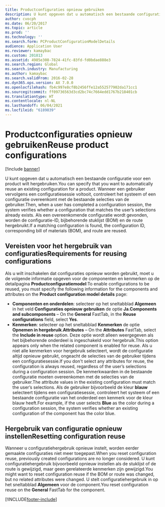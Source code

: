 ```yaml
---
title: Productconfiguraties opnieuw gebruiken
description: U kunt opgeven dat u automatisch een bestaande configuratie voor een product wilt hergebruiken. Wanneer een gebruiker vervolgens een configuratiesessie voltooit, controleert het systeem of een configuratie overeenkomt met de bestaande selecties van de gebruiker. Als een overeenkomende configuratie wordt gevonden, worden de configuratie-ID, bijbehorende stuklijst (BOM) en de route hergebruikt.
author: cvocph
ms.date: 06/20/2017
ms.topic: article
ms.prod: ''
ms.technology: ''
ms.search.form: PCProductConfigurationModelDetails
audience: Application User
ms.reviewer: kamaybac
ms.custom: 201813
ms.assetid: 4985e308-7824-41fc-83fd-fd0bdae888e3
ms.search.region: Global
ms.search.industry: Manufacturing
ms.author: kamaybac
ms.search.validFrom: 2016-02-28
ms.dyn365.ops.version: AX 7.0.0
ms.openlocfilehash: fb4c997e8cf8b2456ffe12a552577902da171cc1
ms.sourcegitcommit: ff09736563d3cd2bc74c7664edd1767b218401cb
ms.translationtype: HT
ms.contentlocale: nl-NL
ms.lasthandoff: 06/04/2021
ms.locfileid: "6189839"
---
```

# <a name="reuse-product-configurations"></a><span data-ttu-id="7f1bc-105">Productconfiguraties opnieuw gebruiken</span><span class="sxs-lookup"><span data-stu-id="7f1bc-105">Reuse product configurations</span></span>

[!include [banner](../includes/banner.md)]

<span data-ttu-id="7f1bc-106">U kunt opgeven dat u automatisch een bestaande configuratie voor een product wilt hergebruiken.</span><span class="sxs-lookup"><span data-stu-id="7f1bc-106">You can specify that you want to automatically reuse an existing configuration for a product.</span></span> <span data-ttu-id="7f1bc-107">Wanneer een gebruiker vervolgens een configuratiesessie voltooit, controleert het systeem of een configuratie overeenkomt met de bestaande selecties van de gebruiker.</span><span class="sxs-lookup"><span data-stu-id="7f1bc-107">Then, when a user has completed a configuration session, the system verifies whether a configuration that matches the user’s selections already exists.</span></span> <span data-ttu-id="7f1bc-108">Als een overeenkomende configuratie wordt gevonden, worden de configuratie-ID, bijbehorende stuklijst (BOM) en de route hergebruikt.</span><span class="sxs-lookup"><span data-stu-id="7f1bc-108">If a matching configuration is found, the configuration ID, corresponding bill of materials (BOM), and route are reused.</span></span>

## <a name="requirements-for-reusing-configurations"></a><span data-ttu-id="7f1bc-109">Vereisten voor het hergebruik van configuraties</span><span class="sxs-lookup"><span data-stu-id="7f1bc-109">Requirements for reusing configurations</span></span>

<span data-ttu-id="7f1bc-110">Als u wilt inschakelen dat configuraties opnieuw worden gebruikt, moet u de volgende informatie opgeven voor de componenten en kenmerken op de detailpagina **Productconfiguratiemodel**:</span><span class="sxs-lookup"><span data-stu-id="7f1bc-110">To enable configurations to be reused, you must specify the following information for the components and attributes on the **Product configuration model details** page:</span></span>

-   <span data-ttu-id="7f1bc-111">**Componenten en onderdelen**: selecteer op het sneltabblad **Algemeen** in het veld **Configuraties opnieuw gebruiken** de optie **Ja**.</span><span class="sxs-lookup"><span data-stu-id="7f1bc-111">**Components and subcomponents** – On the **General** FastTab, in the **Reuse configurations** field, select **Yes**.</span></span>
-   <span data-ttu-id="7f1bc-112">**Kenmerken**: selecteer op het sneltabblad **Kenmerken** de optie **Opnemen in hergebruik**.</span><span class="sxs-lookup"><span data-stu-id="7f1bc-112">**Attributes** – On the **Attributes** FastTab, select the **Include in reuse** option.</span></span> <span data-ttu-id="7f1bc-113">Deze optie wordt alleen weergegeven als het bijbehorende onderdeel is ingeschakeld voor hergebruik.</span><span class="sxs-lookup"><span data-stu-id="7f1bc-113">This option appears only when the related component is enabled for reuse.</span></span> <span data-ttu-id="7f1bc-114">Als u niet alle kenmerken voor hergebruik selecteert, wordt de configuratie altijd opnieuw gebruikt, ongeacht de selecties van de gebruiker tijdens een configuratiesessie.</span><span class="sxs-lookup"><span data-stu-id="7f1bc-114">If you don't select any attributes for reuse, the configuration is always reused, regardless of the user’s selections during a configuration session.</span></span> <span data-ttu-id="7f1bc-115">De kenmerkwaarden in de bestaande configuratie moeten overeenkomen met de selecties van de gebruiker.</span><span class="sxs-lookup"><span data-stu-id="7f1bc-115">The attribute values in the existing configuration must match the user’s selections.</span></span> <span data-ttu-id="7f1bc-116">Als de gebruiker bijvoorbeeld de kleur **blauw** selecteert tijdens een configuratiesessie, controleert het systeem of een bestaande configuratie van het onderdeel een kenmerk voor de kleur blauw heeft.</span><span class="sxs-lookup"><span data-stu-id="7f1bc-116">For example, if the user selects **Blue** as the color during a configuration session, the system verifies whether an existing configuration of the component has the color blue.</span></span>

## <a name="resetting-configuration-reuse"></a><span data-ttu-id="7f1bc-117">Hergebruik van configuratie opnieuw instellen</span><span class="sxs-lookup"><span data-stu-id="7f1bc-117">Resetting configuration reuse</span></span>
<span data-ttu-id="7f1bc-118">Wanneer u configuratiehergebruik opnieuw instelt, worden eerder gemaakte configuraties niet meer toegepast.</span><span class="sxs-lookup"><span data-stu-id="7f1bc-118">When you reset configuration reuse, previously created configurations are no longer considered.</span></span> <span data-ttu-id="7f1bc-119">U kunt configuratiehergebruik bijvoorbeeld opnieuw instellen als de stuklijst of de route is gewijzigd, maar geen gerelateerde kenmerken zijn gewijzigd.</span><span class="sxs-lookup"><span data-stu-id="7f1bc-119">You might want to reset configuration reuse if the BOM or route was changed, but no related attributes were changed.</span></span> <span data-ttu-id="7f1bc-120">U stelt configuratiehergebruik in op het sneltabblad **Algemeen** voor de component.</span><span class="sxs-lookup"><span data-stu-id="7f1bc-120">You reset configuration reuse on the **General** FastTab for the component.</span></span>





[!INCLUDE[footer-include](../../includes/footer-banner.md)]